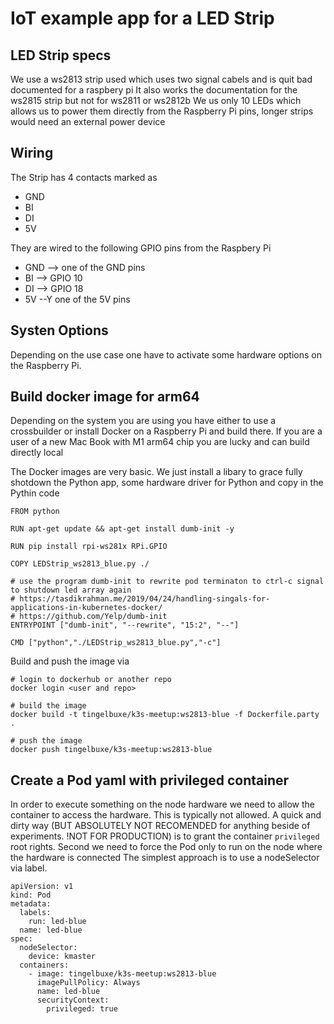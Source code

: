 # IoT example app for a LED Strip

## LED Strip specs

We use a ws2813 strip used which uses two signal cabels and is quit bad documented for a raspbery pi
It also works the documentation for the ws2815 strip but not for ws2811 or ws2812b
We us only 10 LEDs which allows us to power them directly from the Raspberry Pi pins, longer strips would need an external power device

## Wiring

The Strip has 4 contacts marked as

- GND
- BI
- DI
- 5V 

 They are wired to the following GPIO pins from the Raspbery Pi  
- GND --> one of the GND pins
- BI --> GPIO 10
- DI --> GPIO 18
- 5V --Y one of the 5V pins

## Systen Options

Depending on the use case one have to activate some hardware options on the Raspberry Pi.

## Build docker image for arm64

Depending on the system you are using you have either to use a crossbuilder or install Docker on a Raspberry Pi and build there.
If you are a user of a new Mac Book with M1 arm64 chip you are lucky and can build directly local

The Docker images are very basic. We just install a libary to grace fully shotdown the Python app, some hardware driver for Python and copy in the Pythin code

```
FROM python

RUN apt-get update && apt-get install dumb-init -y

RUN pip install rpi-ws281x RPi.GPIO

COPY LEDStrip_ws2813_blue.py ./

# use the program dumb-init to rewrite pod terminaton to ctrl-c signal to shutdown led array again
# https://tasdikrahman.me/2019/04/24/handling-singals-for-applications-in-kubernetes-docker/
# https://github.com/Yelp/dumb-init
ENTRYPOINT ["dumb-init", "--rewrite", "15:2", "--"]

CMD ["python","./LEDStrip_ws2813_blue.py","-c"]
```

Build and push the image via

```
# login to dockerhub or another repo
docker login <user and repo>

# build the image
docker build -t tingelbuxe/k3s-meetup:ws2813-blue -f Dockerfile.party .

# push the image
docker push tingelbuxe/k3s-meetup:ws2813-blue
```

## Create a Pod yaml with privileged container

In order to execute something on the node hardware we need to allow the container to access the hardware. This is typically not allowed. A quick and dirty way (BUT ABSOLUTELY NOT RECOMENDED for anything beside of experiments. !NOT FOR PRODUCTION) is to grant the container `privileged` root rights.
Second we need to force the Pod only to run on the node where the hardware is connected
The simplest approach is to use a nodeSelector via label.

```
apiVersion: v1
kind: Pod
metadata:
  labels:
    run: led-blue
  name: led-blue
spec:
  nodeSelector:
    device: kmaster
  containers:
    - image: tingelbuxe/k3s-meetup:ws2813-blue
      imagePullPolicy: Always
      name: led-blue
      securityContext:
        privileged: true
```
